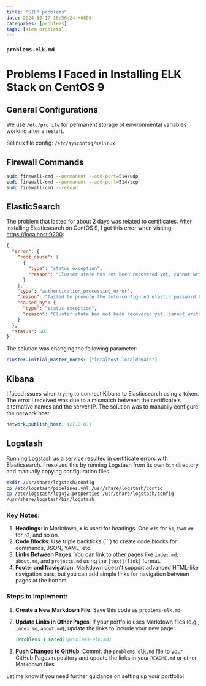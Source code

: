 ```yaml
---
title: "SIEM problems"
date: 2024-10-17 16:56:24 +0800
categories: [problems]
tags: [siem problems]
---
```


### `problems-elk.md`


# Problems I Faced in Installing ELK Stack on CentOS 9

## General Configurations
We use `/etc/profile` for permanent storage of environmental variables working after a restart.

Selinux file config: `/etc/sysconfig/selinux`

## Firewall Commands
```bash
sudo firewall-cmd --permanent --add-port=514/udp
sudo firewall-cmd --permanent --add-port=514/tcp
sudo firewall-cmd --reload
```

## ElasticSearch
The problem that lasted for about 2 days was related to certificates. After installing Elasticsearch on CentOS 9, I got this error when visiting [https://localhost:9200](https://localhost:9200):

```json
{
  "error": {
    "root_cause": [
      {
        "type": "status_exception",
        "reason": "Cluster state has not been recovered yet, cannot write to the [null] index"
      }
    ],
    "type": "authentication_processing_error",
    "reason": "failed to promote the auto-configured elastic password hash",
    "caused_by": {
      "type": "status_exception",
      "reason": "Cluster state has not been recovered yet, cannot write to the [null] index"
    }
  },
  "status": 503
}
```

The solution was changing the following parameter:

```yaml
cluster.initial_master_nodes: ["localhost.localdomain"]
```

## Kibana
I faced issues when trying to connect Kibana to Elasticsearch using a token. The error I received was due to a mismatch between the certificate's alternative names and the server IP. The solution was to manually configure the network host:

```yaml
network.publish_host: 127.0.0.1
```

## Logstash
Running Logstash as a service resulted in certificate errors with Elasticsearch. I resolved this by running Logstash from its own `bin` directory and manually copying configuration files.

```bash
mkdir /usr/share/logstash/config
cp /etc/logstash/pipelines.yml /usr/share/logstash/config
cp /etc/logstash/log4j2.properties /usr/share/logstash/config
/usr/share/logstash/bin/logstash
```

### Key Notes:
1. **Headings**: In Markdown, `#` is used for headings. One `#` is for `h1`, two `##` for `h2`, and so on.
2. **Code Blocks**: Use triple backticks (```) to create code blocks for commands, JSON, YAML, etc.
3. **Links Between Pages**: You can link to other pages like `index.md`, `about.md`, and `projects.md` using the `[text](link)` format.
4. **Footer and Navigation**: Markdown doesn’t support advanced HTML-like navigation bars, but you can add simple links for navigation between pages at the bottom.

### Steps to Implement:
1. **Create a New Markdown File**: Save this code as `problems-elk.md`.
   
2. **Update Links in Other Pages**: If your portfolio uses Markdown files (e.g., `index.md`, `about.md`), update the links to include your new page:
   ```md
   [Problems I Faced](problems-elk.md)
   ```

3. **Push Changes to GitHub**: Commit the `problems-elk.md` file to your GitHub Pages repository and update the links in your `README.md` or other Markdown files.

Let me know if you need further guidance on setting up your portfolio!